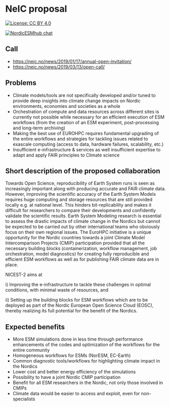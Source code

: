 # NeIC proposal


[![License: CC BY 4.0](https://img.shields.io/badge/License-CC%20BY%204.0-lightgrey.svg)](https://creativecommons.org/licenses/by/4.0/)

[![NordicESMhub chat](https://img.shields.io/badge/zulip-join_chat-brightgreen.svg)](https://nordicesmhub.zulipchat.com)


## Call

- https://neic.no/news/2019/01/17/annual-open-invitation/
- https://neic.no/news/2019/03/13/open-call/


## Problems

- Climate models/tools are not specifically developed and/or tuned to provide deep insights into climate change impacts on Nordic environments, economies and societies as a whole
- Orchestration of compute and data resources across different sites is currently not possible while necessary for an efficient execution of ESM workflows (from the creation of an ESM experiment, post-processing and long-term archiving)
- Making the best use of EUROHPC requires fundamental upgrading of the entire workflows and strategies for tackling issues related to exascale computing (access to data, hardware failures, scalability, etc.) 
- Insufficient e-infrastructure & services as well insufficient expertise to adapt and apply FAIR principles to Climate science


## Short description of the proposed collaboration

Towards Open Science, reproducibility of Earth System runs is seen as increasingly important along with producing accurate and FAIR
climate data. However, improving the scientific accuracy of the Earth System Models requires huge computing and storage resources
that are still provided locally e.g. at national level. This hinders bit-replicability and makes it difficult for researchers to compare their developments and confidently validate the scientific results. Earth System Modeling research is essential to assess the drastic impacts of climate change in the Nordics but cannot be expected to be carried out by other international teams who obviously focus on their own regional issues. The EuroHPC initiative is a unique opportunity for the Nordic countries towards a joint Climate Model Intercomparison Projects (CMIP) participation provided that all the necessary building blocks (containerization, workflow management, job orchestration, model diagnostics) for creating fully reproducible and efficient ESM workflows as well as for publishing FAIR climate data are in place. 

NICEST-2 aims at 

i) Improving the e-infrastructure to tackle these challenges in optimal conditions, with minimal waste of resources, and 

ii) Setting up the building blocks for ESM workflows which are to be deployed as part of the Nordic European Open Science Cloud
(EOSC), thereby realizing its full potential for the benefit of the Nordics.

## Expected benefits

- More ESM simulations done in less time through performance enhancements of the
codes and optimization of the workflows for the entire community
- Homogeneous workflows for ESMs (NorESM, EC-Earth)
- Common diagnostic tools/workflows for highlighting climate impact in the Nordics
- Lower cost and better energy efficiency of the simulations
- Possibility to have a joint Nordic CMIP participation
- Benefit for all ESM researchers in the Nordic, not only those involved in CMIPs
- Climate data would be easier to access and exploit, even for non-specialists
